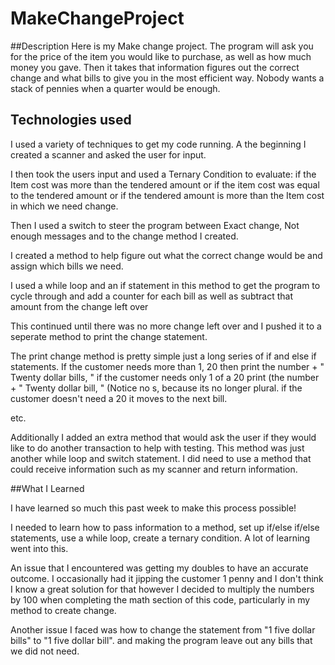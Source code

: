 # MakeChangeProject

##Description
Here is my Make change project. The program will ask you for the price of the item you would like to purchase, as well as how much money you gave. Then it takes that information figures out the correct change and what bills to give you in the most efficient way. Nobody wants a stack of pennies when a quarter would be enough.


## Technologies used
I used a variety of techniques to get my code running.
A the beginning I created a scanner and asked the user for input.

I then took the users input and used a Ternary Condition to evaluate: 
	if the Item cost was more than the tendered amount or 
	if the item cost was equal to the tendered amount or 
	if the tendered amount is more than the Item cost in which we need change.
	
Then I used a switch to steer the program between Exact change, Not enough messages and to the change method I created.

I created a method to help figure out what the correct change would be and assign which bills we need. 

I used a while loop and an if statement in this method to get the program to cycle through and add a counter for each bill as well as subtract that amount from the change left over

This continued until there was no more change left over and I pushed it to a seperate method to print the change statement.

The print change method is pretty simple just a long series of if and else if statements.
If the customer needs more than 1, 20 then print the number + " Twenty dollar bills, "
if the customer needs only 1 of a 20 print (the number + " Twenty dollar bill, " (Notice no s, because its no longer plural.
if the customer doesn't need a 20 it moves to the next bill.

etc.

Additionally I added an extra method that would ask the user if they would like to do another transaction to help with testing. This method was just another while loop and switch statement. I did need to use a method that could receive information such as my scanner and return information.

##What I Learned

I have learned so much this past week to make this process possible!

I needed to learn how to pass information to a method, set up if/else if/else statements, use a while loop, create a ternary condition. A lot of learning went into this.

An issue that I encountered was getting my doubles to have an accurate outcome. I occasionally had it jipping the customer 1 penny and I don't think I know a great solution for that however I decided to multiply the numbers by 100 when completing the math section of this code, particularly in my method to create change.

Another issue I faced was how to change the statement from "1 five dollar bills" to "1 five dollar bill". and making the program leave out any bills that we did not need. 